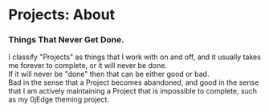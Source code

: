 # Projects: About
### Things That Never Get Done.
I classify "Projects" as things that I work with on and off, and it usually takes me forever to complete, or it will never be done.<br>
If it will never be "done" then that can be either good or bad.<br>
Bad in the sense that a Project becomes abandoned, and good in the sense that I am actively maintaining a Project that is impossible to complete, such as my 0jEdge theming project.
